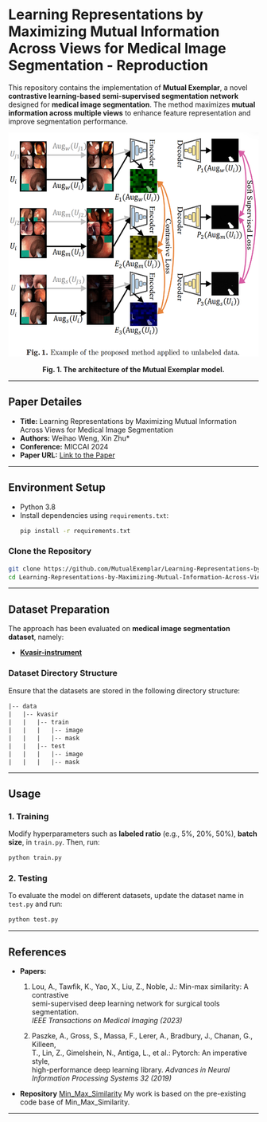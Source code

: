 # Learning Representations by Maximizing Mutual Information Across Views for Medical Image Segmentation - Reproduction

This repository contains the implementation of **Mutual Exemplar**, a novel **contrastive learning-based semi-supervised segmentation network** designed for **medical image segmentation**. The method maximizes **mutual information across multiple views** to enhance feature representation and improve segmentation performance.

<div align="center">
  <img src="https://github.com/MutualExemplar/Learning-Representations-by-Maximizing-Mutual-Information-Across-Views-Reproduction/blob/main/assets/architecture.png" width="1000" height="450" alt="Architecture"/>
</div>
<p align="center"><b>Fig. 1. The architecture of the Mutual Exemplar model.</b></p>

---

## **Paper Detailes**
- **Title:** Learning Representations by Maximizing Mutual Information Across Views for Medical Image Segmentation
- **Authors:** Weihao Weng, Xin Zhu*
- **Conference:** MICCAI 2024
- **Paper URL:** [Link to the Paper](https://papers.miccai.org/miccai-2024/paper/0103_paper.pdf)

---

## **Environment Setup**

- Python 3.8 
- Install dependencies using `requirements.txt`:
  ```bash
  pip install -r requirements.txt
  ```

### **Clone the Repository**
```bash
git clone https://github.com/MutualExemplar/Learning-Representations-by-Maximizing-Mutual-Information-Across-Views-Reproduction.git
cd Learning-Representations-by-Maximizing-Mutual-Information-Across-Views-Reproduction
```

---

## **Dataset Preparation**
The approach has been evaluated on **medical image segmentation dataset**, namely:

- **[Kvasir-instrument](https://datasets.simula.no/kvasir-instrument/)**

### **Dataset Directory Structure**
Ensure that the datasets are stored in the following directory structure:

```
|-- data
|   |-- kvasir
|   |   |-- train
|   |   |   |-- image
|   |   |   |-- mask
|   |   |-- test
|   |   |   |-- image
|   |   |   |-- mask
```

---

## **Usage**

### **1. Training**
Modify hyperparameters such as **labeled ratio** (e.g., 5%, 20%, 50%), **batch size**, in `train.py`.
Then, run:
```bash
python train.py
```

### **2. Testing**
To evaluate the model on different datasets, update the dataset name in `test.py` and run:
```bash
python test.py
```

---

## **References**
- **Papers:**
  1. Lou, A., Tawfik, K., Yao, X., Liu, Z., Noble, J.: Min-max similarity: A contrastive  
     semi-supervised deep learning network for surgical tools segmentation.  
     *IEEE Transactions on Medical Imaging (2023)*
  
  2. Paszke, A., Gross, S., Massa, F., Lerer, A., Bradbury, J., Chanan, G., Killeen,  
     T., Lin, Z., Gimelshein, N., Antiga, L., et al.: Pytorch: An imperative style,  
     high-performance deep learning library. *Advances in Neural Information Processing Systems 32 (2019)*

- **Repository** [Min_Max_Similarity](https://github.com/AngeLouCN/Min_Max_Similarity.git)
My work is based on the pre-existing code base of Min_Max_Similarity.

---


